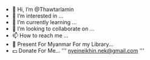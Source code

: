 - 👋 Hi, I’m @Thawtarlamin
- 👀 I’m interested in ...
- 🌱 I’m currently learning ...
- 💞️ I’m looking to collaborate on ...
- 📫 How to reach me ...
- 🎁 Present For Myanmar For my Library...
- 💵 Donate For Me...
'''
nyeineikhin.nek@gmail.com
'''


